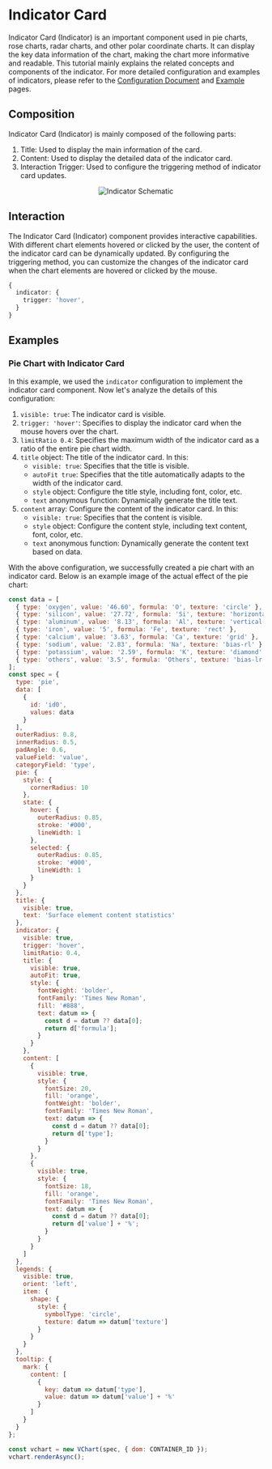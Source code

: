 # Indicator Card

Indicator Card (Indicator) is an important component used in pie charts, rose charts, radar charts, and other polar coordinate charts. It can display the key data information of the chart, making the chart more informative and readable. This tutorial mainly explains the related concepts and components of the indicator. For more detailed configuration and examples of indicators, please refer to the [Configuration Document](../../option) and [Example](../../example) pages.

## Composition

Indicator Card (Indicator) is mainly composed of the following parts:

1. Title: Used to display the main information of the card.
2. Content: Used to display the detailed data of the indicator card.
3. Interaction Trigger: Used to configure the triggering method of indicator card updates.

<div style="text-align: center;">
  <img src="https://lf9-dp-fe-cms-tos.byteorg.com/obj/bit-cloud/0a2e223bdcd7410c08f6a6a16.png" alt="Indicator Schematic">
</div>

## Interaction

The Indicator Card (Indicator) component provides interactive capabilities. With different chart elements hovered or clicked by the user, the content of the indicator card can be dynamically updated. By configuring the triggering method, you can customize the changes of the indicator card when the chart elements are hovered or clicked by the mouse.

```ts
{
  indicator: {
    trigger: 'hover',
  }
}
```

## Examples

### Pie Chart with Indicator Card

In this example, we used the `indicator` configuration to implement the indicator card component. Now let's analyze the details of this configuration:

1. `visible: true`: The indicator card is visible.
2. `trigger: 'hover'`: Specifies to display the indicator card when the mouse hovers over the chart.
3. `limitRatio 0.4`: Specifies the maximum width of the indicator card as a ratio of the entire pie chart width.
4. `title` object: The title of the indicator card. In this:
   - `visible: true`: Specifies that the title is visible.
   - `autoFit true`: Specifies that the title automatically adapts to the width of the indicator card.
   - `style` object: Configure the title style, including font, color, etc.
   - `text` anonymous function: Dynamically generate the title text.
5. `content` array: Configure the content of the indicator card. In this:
   - `visible: true`: Specifies that the content is visible.
   - `style` object: Configure the content style, including text content, font, color, etc.
   - `text` anonymous function: Dynamically generate the content text based on data.

With the above configuration, we successfully created a pie chart with an indicator card. Below is an example image of the actual effect of the pie chart:

```javascript livedemo
const data = [
  { type: 'oxygen', value: '46.60', formula: 'O', texture: 'circle' },
  { type: 'silicon', value: '27.72', formula: 'Si', texture: 'horizontal-line' },
  { type: 'aluminum', value: '8.13', formula: 'Al', texture: 'vertical-line' },
  { type: 'iron', value: '5', formula: 'Fe', texture: 'rect' },
  { type: 'calcium', value: '3.63', formula: 'Ca', texture: 'grid' },
  { type: 'sodium', value: '2.83', formula: 'Na', texture: 'bias-rl' },
  { type: 'potassium', value: '2.59', formula: 'K', texture: 'diamond' },
  { type: 'others', value: '3.5', formula: 'Others', texture: 'bias-lr' }
];
const spec = {
  type: 'pie',
  data: [
    {
      id: 'id0',
      values: data
    }
  ],
  outerRadius: 0.8,
  innerRadius: 0.5,
  padAngle: 0.6,
  valueField: 'value',
  categoryField: 'type',
  pie: {
    style: {
      cornerRadius: 10
    },
    state: {
      hover: {
        outerRadius: 0.85,
        stroke: '#000',
        lineWidth: 1
      },
      selected: {
        outerRadius: 0.85,
        stroke: '#000',
        lineWidth: 1
      }
    }
  },
  title: {
    visible: true,
    text: 'Surface element content statistics'
  },
  indicator: {
    visible: true,
    trigger: 'hover',
    limitRatio: 0.4,
    title: {
      visible: true,
      autoFit: true,
      style: {
        fontWeight: 'bolder',
        fontFamily: 'Times New Roman',
        fill: '#888',
        text: datum => {
          const d = datum ?? data[0];
          return d['formula'];
        }
      }
    },
    content: [
      {
        visible: true,
        style: {
          fontSize: 20,
          fill: 'orange',
          fontWeight: 'bolder',
          fontFamily: 'Times New Roman',
          text: datum => {
            const d = datum ?? data[0];
            return d['type'];
          }
        }
      },
      {
        visible: true,
        style: {
          fontSize: 18,
          fill: 'orange',
          fontFamily: 'Times New Roman',
          text: datum => {
            const d = datum ?? data[0];
            return d['value'] + '%';
          }
        }
      }
    ]
  },
  legends: {
    visible: true,
    orient: 'left',
    item: {
      shape: {
        style: {
          symbolType: 'circle',
          texture: datum => datum['texture']
        }
      }
    }
  },
  tooltip: {
    mark: {
      content: [
        {
          key: datum => datum['type'],
          value: datum => datum['value'] + '%'
        }
      ]
    }
  }
};

const vchart = new VChart(spec, { dom: CONTAINER_ID });
vchart.renderAsync();
```
